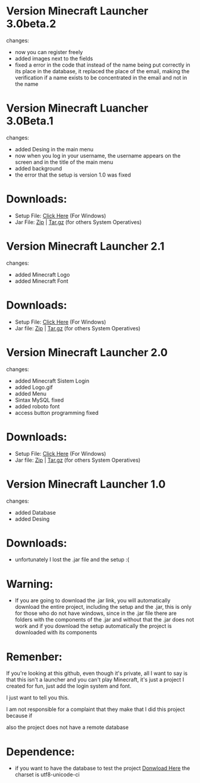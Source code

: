 # Version Minecraft Launcher 3.0beta.2
changes:
- now you can register freely
- added images next to the fields
- fixed a error in the code that instead of the name being put correctly in its place in the database, 
  it replaced the place of the email, making the verification if a name exists to be concentrated in the email and not in the name
# Version Minecraft Luancher 3.0Beta.1
changes:
- added Desing in the main menu 
- now when you log in your username, the username appears on the screen and in the title of the main menu
- added background
- the error that the setup is version 1.0 was fixed

# Downloads:

- Setup File: [Click Here](https://bit.ly/3ILoF57 "Click Here") (For Windows)
- Jar File: [Zip](https://bit.ly/3s20yZ8 "Zip") | [Tar.gz](https://bit.ly/3AFNsER "Tar.gz") (for others System Operatives)

# Version Minecraft Launcher 2.1
changes:
- added Minecraft Logo
- added Minecraft Font

# Downloads:

- Setup File: [Click Here](https://bit.ly/34g7edV "Click Here") (For Windows)
- Jar file: [Zip](https://bit.ly/3rUnRUM "Zip") | [Tar.gz](https://bit.ly/3o466kQ "Tar.gz") (for others System Operatives)

# Version Minecraft Launcher 2.0
changes:
- added Minecraft Sistem Login
- added Logo.gif
- added Menu
- Sintax MySQL fixed
- added roboto font
- access button programming fixed

# Downloads:

- Setup File: [Click Here](https://bit.ly/3fZ4NPP "Click Here") (For Windows)
- Jar file: [Zip](https://bit.ly/3AE4EKZ "Zip") | [Tar.gz](https://bit.ly/3IJIDxm "Tar.gz") (for others System Operatives)

# Version Minecraft Launcher 1.0
changes:
- added Database
- added Desing

# Downloads:

- unfortunately I lost the .jar file and the setup :(

# Warning:

- If you are going to download the .jar link, you will automatically download the entire project, including the setup and the .jar, this is only for those who do not have windows, since in the .jar file there are folders with the components of the .jar and without that the .jar does not work and if you download the setup automatically the project is downloaded with its components

# Remenber:
If you're looking at this github, even though it's private,
all I want to say is that this isn't a launcher and you can't play Minecraft, 
it's just a project I created for fun, just add the login system and font.

I just want to tell you this.

I am not responsible for a complaint that they make that I did this project because if

also the project does not have a remote database

# Dependence:

- if you want to have the database to test the project [Donwload Here](https://bit.ly/3J9RWqo "Download Here") the charset is utf8-unicode-ci
